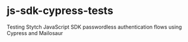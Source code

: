 # js-sdk-cypress-tests
Testing Stytch JavaScript SDK passwordless authentication flows using Cypress and Mailosaur
